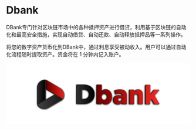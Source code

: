 # Dbank

<p>DBank专门针对区块链市场中的各种抵押资产进行借贷，利用基于区块链的自动化和最高安全措施，实现自动借贷、自动还款、自动释放抵押品等一系列操作。</p>

将您的数字资产货币化到DBank中，通过利息享受被动收入。用户可以通过自动化流程随时提取资产。资金将在 1 分钟内记入账户。

![1500x500](1500x500.jpg)

